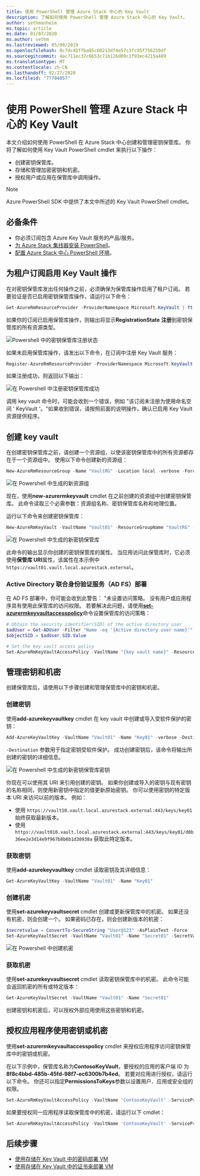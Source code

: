 ```yaml
---
title: 使用 PowerShell 管理 Azure Stack 中心的 Key Vault
description: 了解如何使用 PowerShell 管理 Azure Stack 中心的 Key Vault。
author: sethmanheim
ms.topic: article
ms.date: 01/07/2020
ms.author: sethm
ms.lastreviewed: 05/09/2019
ms.openlocfilehash: 0c7dc4bffba85c60213df4e57c3fc95f756259df
ms.sourcegitcommit: 4ac711ec37c6653c71b126d09c1f93ec4215a489
ms.translationtype: MT
ms.contentlocale: zh-CN
ms.lasthandoff: 02/27/2020
ms.locfileid: "77704057"
---
```

# <a name="manage-key-vault-in-azure-stack-hub-using-powershell"></a>使用 PowerShell 管理 Azure Stack 中心的 Key Vault

本文介绍如何使用 PowerShell 在 Azure Stack 中心创建和管理密钥保管库。 你将了解如何使用 Key Vault PowerShell cmdlet 来执行以下操作：

* 创建密钥保管库。
* 存储和管理加密密钥和机密。
* 授权用户或应用在保管库中调用操作。

>[!NOTE]
>Azure PowerShell SDK 中提供了本文中所述的 Key Vault PowerShell cmdlet。

## <a name="prerequisites"></a>必备条件

* 你必须订阅包含 Azure Key Vault 服务的产品/服务。
* [为 Azure Stack 集线器安装 PowerShell](../operator/azure-stack-powershell-install.md)。
* [配置 Azure Stack 中心 PowerShell 环境](azure-stack-powershell-configure-user.md)。

## <a name="enable-your-tenant-subscription-for-key-vault-operations"></a>为租户订阅启用 Key Vault 操作

在对密钥保管库发出任何操作之前，必须确保为保管库操作启用了租户订阅。 若要验证是否已启用密钥保管库操作，请运行以下命令：

```powershell  
Get-AzureRmResourceProvider -ProviderNamespace Microsoft.KeyVault | ft -Autosize
```

如果你的订阅已启用保管库操作，则输出将显示**RegistrationState** **注册**到密钥保管库的所有资源类型。

![Powershell 中的密钥保管库注册状态](media/azure-stack-key-vault-manage-powershell/image1.png)

如果未启用保管库操作，请发出以下命令，在订阅中注册 Key Vault 服务：

```powershell
Register-AzureRmResourceProvider -ProviderNamespace Microsoft.KeyVault
```

如果注册成功，则返回以下输出：

![在 Powershell 中注册密钥保管库成功](media/azure-stack-key-vault-manage-powershell/image2.png)

调用 key vault 命令时，可能会收到一个错误，例如 "该订阅未注册为使用命名空间 ' KeyVault '。"如果收到错误，请按照前面的说明操作，确认已启用 Key Vault 资源提供程序。

## <a name="create-a-key-vault"></a>创建 key vault

在创建密钥保管库之前，请创建一个资源组，以使该密钥保管库中的所有资源都存在于一个资源组中。 使用以下命令创建新的资源组：

```powershell
New-AzureRmResourceGroup -Name "VaultRG" -Location local -verbose -Force
```

![在 Powershell 中生成的新资源组](media/azure-stack-key-vault-manage-powershell/image3.png)

现在，使用**new-azurermkeyvault** cmdlet 在之前创建的资源组中创建密钥保管库。 此命令读取三个必需参数：资源组名称、密钥保管库名称和地理位置。

运行以下命令来创建密钥保管库：

```powershell
New-AzureRmKeyVault -VaultName "Vault01" -ResourceGroupName "VaultRG" -Location local -verbose
```

![在 Powershell 中生成的新密钥保管库](media/azure-stack-key-vault-manage-powershell/image4.png)

此命令的输出显示你创建的密钥保管库的属性。 当应用访问此保管库时，它必须使用**保管库 URI**属性，该属性在本示例中 `https://vault01.vault.local.azurestack.external`。

### <a name="active-directory-federation-services-ad-fs-deployment"></a>Active Directory 联合身份验证服务（AD FS）部署

在 AD FS 部署中，你可能会收到此警告： "未设置访问策略。 没有用户或应用程序具有使用此保管库的访问权限。 若要解决此问题，请使用[**set-azurermkeyvaultaccesspolicy**](#authorize-an-app-to-use-a-key-or-secret)命令设置保管库的访问策略：

```powershell
# Obtain the security identifier(SID) of the active directory user
$adUser = Get-ADUser -Filter "Name -eq '{Active directory user name}'"
$objectSID = $adUser.SID.Value

# Set the key vault access policy
Set-AzureRmKeyVaultAccessPolicy -VaultName "{key vault name}" -ResourceGroupName "{resource group name}" -ObjectId "{object SID}" -PermissionsToKeys {permissionsToKeys} -PermissionsToSecrets {permissionsToSecrets} -BypassObjectIdValidation
```

## <a name="manage-keys-and-secrets"></a>管理密钥和机密

创建保管库后，请使用以下步骤创建和管理保管库中的密钥和机密。

### <a name="create-a-key"></a>创建密钥

使用**add-azurekeyvaultkey** cmdlet 在 key vault 中创建或导入受软件保护的密钥：

```powershell
Add-AzureKeyVaultKey -VaultName "Vault01" -Name "Key01" -verbose -Destination Software
```

`-Destination` 参数用于指定密钥受软件保护。 成功创建密钥后，该命令将输出所创建的密钥的详细信息。

![在 Powershell 中生成的新密钥保管库密钥](media/azure-stack-key-vault-manage-powershell/image5.png)

你现在可以使用其 URI 来引用创建的密钥。 如果你创建或导入的密钥与现有密钥的名称相同，则使用新密钥中指定的值更新原始密钥。 你可以使用密钥的特定版本 URI 来访问以前的版本。 例如：

* 使用 `https://vault10.vault.local.azurestack.external:443/keys/key01` 始终获取最新版本。
* 使用 `https://vault010.vault.local.azurestack.external:443/keys/key01/d0b36ee2e3d14e9f967b8b6b1d38938a` 获取此特定版本。

### <a name="get-a-key"></a>获取密钥

使用**add-azurekeyvaultkey** cmdlet 读取密钥及其详细信息：

```powershell
Get-AzureKeyVaultKey -VaultName "Vault01" -Name "Key01"
```

### <a name="create-a-secret"></a>创建机密

使用**set-azurekeyvaultsecret** cmdlet 创建或更新保管库中的机密。 如果还没有机密，则会创建一个。 如果密码已存在，则会创建新版本的机密：

```powershell
$secretvalue = ConvertTo-SecureString "User@123" -AsPlainText -Force
Set-AzureKeyVaultSecret -VaultName "Vault01" -Name "Secret01" -SecretValue $secretvalue
```

![在 Powershell 中创建机密](media/azure-stack-key-vault-manage-powershell/image6.png)

### <a name="get-a-secret"></a>获取机密

使用**set-azurekeyvaultsecret** cmdlet 读取密钥保管库中的机密。 此命令可能会返回机密的所有或特定版本：

```powershell
Get-AzureKeyVaultSecret -VaultName "Vault01" -Name "Secret01"
```

创建密钥和机密后，可以授权外部应用使用这些密钥和机密。

## <a name="authorize-an-app-to-use-a-key-or-secret"></a>授权应用程序使用密钥或机密

使用**set-azurermkeyvaultaccesspolicy** cmdlet 来授权应用程序访问密钥保管库中的密钥或机密。

在以下示例中，保管库名称为**ContosoKeyVault**，要授权的应用的客户端 ID 为**8f8c4bbd-485b-45fd-98f7-ec6300b7b4ed**。 若要对应用进行授权，请运行以下命令。 你还可以指定**PermissionsToKeys**参数以设置用户、应用或安全组的权限。

```powershell
Set-AzureRmKeyVaultAccessPolicy -VaultName 'ContosoKeyVault' -ServicePrincipalName 8f8c4bbd-485b-45fd-98f7-ec6300b7b4ed -PermissionsToKeys decrypt,sign
```

如果要授权同一应用程序读取保管库中的机密，请运行以下 cmdlet：

```powershell
Set-AzureRmKeyVaultAccessPolicy -VaultName 'ContosoKeyVault' -ServicePrincipalName 8f8c4bbd-485b-45fd-98f7-ec6300 -PermissionsToKeys Get
```

## <a name="next-steps"></a>后续步骤

* [使用存储在 Key Vault 中的密码部署 VM](azure-stack-key-vault-deploy-vm-with-secret.md)
* [使用存储在 Key Vault 中的证书来部署 VM](azure-stack-key-vault-push-secret-into-vm.md)

